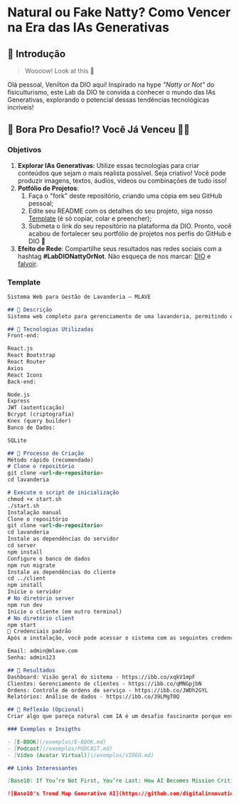# Natural ou Fake Natty? Como Vencer na Era das IAs Generativas

## 🚀 Introdução

> Woooow! Look at this 👀

Olá pessoal, Venilton da DIO aqui! Inspirado na hype _"Natty or Not"_ do fisiculturismo, este Lab da DIO te convida a conhecer o mundo das IAs Generativas, explorando o potencial dessas tendências tecnológicas incríveis!

## 🎯 Bora Pro Desafio!? Você Já Venceu 💪🤓

### Objetivos

1. **Explorar IAs Generativas**: Utilize essas tecnologias para criar conteúdos que sejam o mais realista possível. Seja criativo! Você pode produzir imagens, textos, áudios, vídeos ou combinações de tudo isso!
1. **Potfólio de Projetos**:
    1. Faça o "fork" deste repositório, criando uma cópia em seu GitHub pessoal;
    2. Edite seu README com os detalhes do seu projeto, siga nosso [Template](#template) (é só copiar, colar e preencher);
    3. Submeta o link do seu repositório na plataforma da DIO. Pronto, você acabou de fortalecer seu portfólio de projetos nos perfis do GitHub e DIO 🚀
1. **Efeito de Rede**: Compartilhe seus resultados nas redes sociais com a hashtag **#LabDIONattyOrNot**. Não esqueça de nos marcar: [DIO](https://www.linkedin.com/school/dio-makethechange) e [falvojr](https://www.linkedin.com/in/falvojr).

### Template

```markdown
Sistema Web para Gestão de Lavanderia – MLAVE

## 📒 Descrição
Sistema web completo para gerenciamento de uma lavanderia, permitindo o controle de clientes, ordens de serviço, status das lavagens, prazos de entrega e relatórios. Desenvolvido com foco na facilidade de uso e responsividade para atender às necessidades diárias da empresa MLAVE.

## 🤖 Tecnologias Utilizadas
Front-end:

React.js
React Bootstrap
React Router
Axios
React Icons
Back-end:

Node.js
Express
JWT (autenticação)
Bcrypt (criptografia)
Knex (query builder)
Banco de Dados:

SQLite

## 🧐 Processo de Criação
Método rápido (recomendado)
# Clone o repositório
git clone <url-do-repositorio>
cd lavanderia

# Execute o script de inicialização
chmod +x start.sh
./start.sh
Instalação manual
Clone o repositório
git clone <url-do-repositorio>
cd lavanderia
Instale as dependências do servidor
cd server
npm install
Configure o banco de dados
npm run migrate
Instale as dependências do cliente
cd ../client
npm install
Inicie o servidor
# No diretório server
npm run dev
Inicie o cliente (em outro terminal)
# No diretório client
npm start
🔑 Credenciais padrão
Após a instalação, você pode acessar o sistema com as seguintes credenciais:

Email: admin@mlave.com
Senha: admin123

## 🚀 Resultados
Dashboard: Visão geral do sistema - https://ibb.co/xqkV1mpF
Clientes: Gerenciamento de clientes - https://ibb.co/qMNGpjbN
Ordens: Controle de ordens de serviço - https://ibb.co/JWDh2GYL
Relatórios: Análise de dados - https://ibb.co/39LMgT0Q

## 💭 Reflexão (Opcional)
Criar algo que pareça natural com IA é um desafio fascinante porque envolve entender e replicar a complexidade das interações humanas e do mundo real

### Exemplos e Insigths

- [E-BOOK](/exemplos/E-BOOK.md)
- [Podcast](/exemplos/PODCAST.md)
- [Vídeo (Avatar Virtual)](/exemplos/VIDEO.md)

## Links Interessantes

[Base10: If You’re Not First, You’re Last: How AI Becomes Mission Critical](https://base10.vc/post/generative-ai-mission-critical/)

![Base10's Trend Map Generative AI](https://github.com/digitalinnovationone/lab-natty-or-not/assets/730492/f4df26e8-f8f7-4419-8252-c69d73ea930c)
